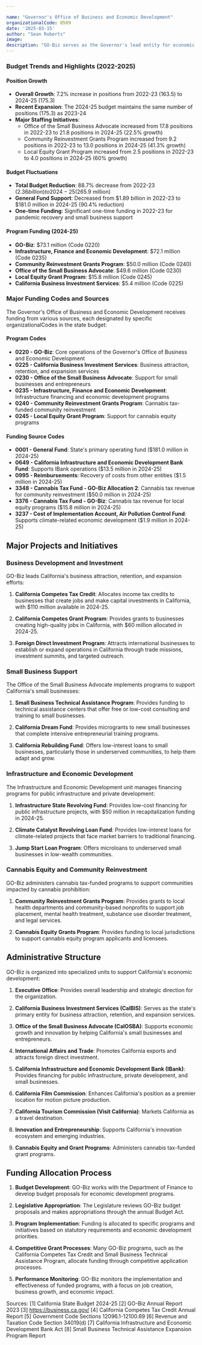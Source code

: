 ```yaml
---

name: "Governor's Office of Business and Economic Development"
organizationalCode: 0509
date: '2025-03-15'
author: "Sean Roberts"
image: 
description: "GO-Biz serves as the Governor's lead entity for economic strategy, business development, private sector investment, economic growth, export promotion, permit assistance, innovation and entrepreneurship."
---
```


### Budget Trends and Highlights (2022-2025)

#### Position Growth
- **Overall Growth**: 7.2% increase in positions from 2022-23 (163.5) to 2024-25 (175.3)
- **Recent Expansion**: The 2024-25 budget maintains the same number of positions (175.3) as 2023-24
- **Major Staffing Initiatives**: 
  - Office of the Small Business Advocate increased from 17.8 positions in 2022-23 to 21.8 positions in 2024-25 (22.5% growth)
  - Community Reinvestment Grants Program increased from 9.2 positions in 2022-23 to 13.0 positions in 2024-25 (41.3% growth)
  - Local Equity Grant Program increased from 2.5 positions in 2022-23 to 4.0 positions in 2024-25 (60% growth)

#### Budget Fluctuations
- **Total Budget Reduction**: 88.7% decrease from 2022-23 ($2.36 billion) to 2024-25 ($265.9 million)
- **General Fund Support**: Decreased from $1.89 billion in 2022-23 to $181.0 million in 2024-25 (90.4% reduction)
- **One-time Funding**: Significant one-time funding in 2022-23 for pandemic recovery and small business support

#### Program Funding (2024-25)
- **GO-Biz**: $73.1 million (Code 0220)
- **Infrastructure, Finance and Economic Development**: $72.1 million (Code 0235)
- **Community Reinvestment Grants Program**: $50.0 million (Code 0240)
- **Office of the Small Business Advocate**: $49.6 million (Code 0230)
- **Local Equity Grant Program**: $15.8 million (Code 0245)
- **California Business Investment Services**: $5.4 million (Code 0225)

### Major Funding Codes and Sources

The Governor's Office of Business and Economic Development receives funding from various sources, each designated by specific organizationalCodes in the state budget:

#### Program Codes
- **0220 - GO-Biz**: Core operations of the Governor's Office of Business and Economic Development
- **0225 - California Business Investment Services**: Business attraction, retention, and expansion services
- **0230 - Office of the Small Business Advocate**: Support for small businesses and entrepreneurs
- **0235 - Infrastructure, Finance and Economic Development**: Infrastructure financing and economic development programs
- **0240 - Community Reinvestment Grants Program**: Cannabis tax-funded community reinvestment
- **0245 - Local Equity Grant Program**: Support for cannabis equity programs

#### Funding Source Codes
- **0001 - General Fund**: State's primary operating fund ($181.0 million in 2024-25)
- **0649 - California Infrastructure and Economic Development Bank Fund**: Supports IBank operations ($13.5 million in 2024-25)
- **0995 - Reimbursements**: Recovery of costs from other entities ($1.5 million in 2024-25)
- **3348 - Cannabis Tax Fund - GO-Biz Allocation 2**: Cannabis tax revenue for community reinvestment ($50.0 million in 2024-25)
- **3376 - Cannabis Tax Fund - GO-Biz**: Cannabis tax revenue for local equity programs ($15.8 million in 2024-25)
- **3237 - Cost of Implementation Account, Air Pollution Control Fund**: Supports climate-related economic development ($1.9 million in 2024-25)

## Major Projects and Initiatives

### Business Development and Investment

GO-Biz leads California's business attraction, retention, and expansion efforts:

1. **California Competes Tax Credit**: Allocates income tax credits to businesses that create jobs and make capital investments in California, with $110 million available in 2024-25.

2. **California Competes Grant Program**: Provides grants to businesses creating high-quality jobs in California, with $60 million allocated in 2024-25.

3. **Foreign Direct Investment Program**: Attracts international businesses to establish or expand operations in California through trade missions, investment summits, and targeted outreach.

### Small Business Support

The Office of the Small Business Advocate implements programs to support California's small businesses:

1. **Small Business Technical Assistance Program**: Provides funding to technical assistance centers that offer free or low-cost consulting and training to small businesses.

2. **California Dream Fund**: Provides microgrants to new small businesses that complete intensive entrepreneurial training programs.

3. **California Rebuilding Fund**: Offers low-interest loans to small businesses, particularly those in underserved communities, to help them adapt and grow.

### Infrastructure and Economic Development

The Infrastructure and Economic Development unit manages financing programs for public infrastructure and private development:

1. **Infrastructure State Revolving Fund**: Provides low-cost financing for public infrastructure projects, with $50 million in recapitalization funding in 2024-25.

2. **Climate Catalyst Revolving Loan Fund**: Provides low-interest loans for climate-related projects that face market barriers to traditional financing.

3. **Jump Start Loan Program**: Offers microloans to underserved small businesses in low-wealth communities.

### Cannabis Equity and Community Reinvestment

GO-Biz administers cannabis tax-funded programs to support communities impacted by cannabis prohibition:

1. **Community Reinvestment Grants Program**: Provides grants to local health departments and community-based nonprofits to support job placement, mental health treatment, substance use disorder treatment, and legal services.

2. **Cannabis Equity Grants Program**: Provides funding to local jurisdictions to support cannabis equity program applicants and licensees.

## Administrative Structure

GO-Biz is organized into specialized units to support California's economic development:

1. **Executive Office**: Provides overall leadership and strategic direction for the organization.

2. **California Business Investment Services (CalBIS)**: Serves as the state's primary entity for business attraction, retention, and expansion services.

3. **Office of the Small Business Advocate (CalOSBA)**: Supports economic growth and innovation by helping California's small businesses and entrepreneurs.

4. **International Affairs and Trade**: Promotes California exports and attracts foreign direct investment.

5. **California Infrastructure and Economic Development Bank (IBank)**: Provides financing for public infrastructure, private development, and small businesses.

6. **California Film Commission**: Enhances California's position as a premier location for motion picture production.

7. **California Tourism Commission (Visit California)**: Markets California as a travel destination.

8. **Innovation and Entrepreneurship**: Supports California's innovation ecosystem and emerging industries.

9. **Cannabis Equity and Grant Programs**: Administers cannabis tax-funded grant programs.

## Funding Allocation Process

1. **Budget Development**: GO-Biz works with the Department of Finance to develop budget proposals for economic development programs.

2. **Legislative Appropriation**: The Legislature reviews GO-Biz budget proposals and makes appropriations through the annual Budget Act.

3. **Program Implementation**: Funding is allocated to specific programs and initiatives based on statutory requirements and economic development priorities.

4. **Competitive Grant Processes**: Many GO-Biz programs, such as the California Competes Tax Credit and Small Business Technical Assistance Program, allocate funding through competitive application processes.

5. **Performance Monitoring**: GO-Biz monitors the implementation and effectiveness of funded programs, with a focus on job creation, business growth, and economic impact.

Sources:
[1] California State Budget 2024-25
[2] GO-Biz Annual Report 2023
[3] https://business.ca.gov/
[4] California Competes Tax Credit Annual Report
[5] Government Code Sections 12096.1-12100.69
[6] Revenue and Taxation Code Section 34019(d)
[7] California Infrastructure and Economic Development Bank Act
[8] Small Business Technical Assistance Expansion Program Report 